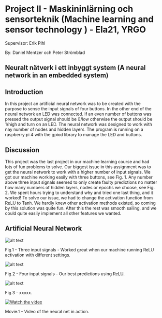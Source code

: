 # Project II - Maskininlärning och sensorteknik (Machine learning and sensor technology ) - Ela21, YRGO

Supervisor: Erik Pihl 

By: Daniel Mentzer och Peter Strömblad
            
## Neuralt nätverk i ett inbyggt system (A neural network in an embedded system) 

## Introduction
In this project an artificial neural network was to be created with the purpose to sense the input signals of four buttons. In the other end of the neural network an LED was connected. If an even number of buttons was pressed the output signal should be 0/low otherwise the output should be 1/high and turn on an LED. The neural network was designed to work with nay number of nodes and hidden layers.  The program is running on a raspberry pi 4 with the gpiod library to manage the LED and buttons.

## Discussion

This project was the last project in our machine learning course and had lots of fun problems to solve. Our biggest issue in this assignment was to get the neural network to work with a higher number of input signals. We got our machine working easily with three buttons, see Fig. 1. Any number above three input signals seemed to only create faulty predictions no matter how many numbers of hidden layers, nodes or epochs we choose, see Fig. 2. We spent hours trying to understand why and tried one last thing, and it worked! 
To solve our issue, we had to change the activation function from ReLU to Tanh. We hardly knew other activation methods existed, so coming by this solution was quite fun. After this the rest was smooth sailing, and we could quite easily implement all other features we wanted.



## Artificial Neural Network



![alt text](https://github.com/peter-strom/ML-p2-Neural_net_embedded/blob/4df7a1c26fd78acbf8bc1d4e7d95d58fd228faa2/img/fig1.pngfig1.png)

Fig.1 - Three input signals - Worked great when our machine running ReLU activation with different settings. 

![alt text](https://github.com/peter-strom/ML-p2-Neural_net_embedded/blob/4df7a1c26fd78acbf8bc1d4e7d95d58fd228faa2/img/fig1.pngfig2.png)

Fig.2 - Four input signals - Our best predictions using ReLU. 

![alt text](https://github.com/peter-strom/MQTT-cpp/blob/master/bild3.png)

Fig.3 - xxxxx.




[![Watch the video](https://github.com/peter-strom/ML-p2-Neural_net_embedded/blob/4df7a1c26fd78acbf8bc1d4e7d95d58fd228faa2/img/fig1.pngyoutube.png)](https://youtu.be/20bjsbjJasY)

Movie.1 - Video of the neural net in action.
